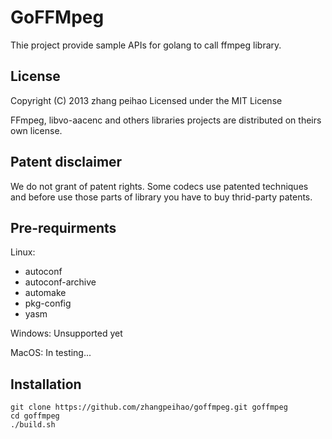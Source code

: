 # GoFFMpeg
Thie project provide sample APIs for golang to call ffmpeg library.

## License
Copyright (C) 2013 zhang peihao
Licensed under the MIT License

FFmpeg, libvo-aacenc and others libraries projects are distributed on theirs own license.

## Patent disclaimer
We do not grant of patent rights.
Some codecs use patented techniques and before use those parts of library you have to buy thrid-party patents.

## Pre-requirments
Linux:
- autoconf
- autoconf-archive
- automake
- pkg-config
- yasm

Windows:
Unsupported yet

MacOS:
In testing...

## Installation

	git clone https://github.com/zhangpeihao/goffmpeg.git goffmpeg
	cd goffmpeg
	./build.sh

